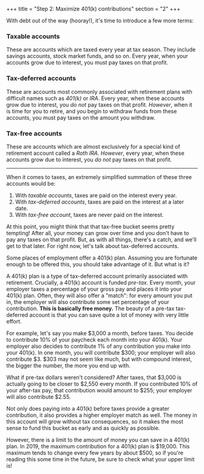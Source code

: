 +++
title = "Step 2: Maximize 401(k) contributions"
section = "2"
+++

With debt out of the way (hooray!), it's time to introduce a few more terms:

### Taxable accounts

These are accounts which are taxed every year at tax season. They include savings accounts, stock market funds, and so on. Every year, when your accounts grow due to interest, you must pay taxes on that profit.

### Tax-deferred accounts

These are accounts most commonly associated with retirement plans with difficult names such as _401(k)_ or _IRA_. Every year, when these accounts grow due to interest, you _do not_ pay taxes on that profit. _However_, when it is time for you to retire, and you begin to withdraw funds from these accounts, you must pay taxes on the amount you withdraw.

### Tax-free accounts

These are accounts which are almost exclusively for a special kind of retirement account called a _Roth IRA_. _However_, every year, when these accounts grow due to interest, you _do not_ pay taxes on that profit.

* * *

When it comes to taxes, an extremely simplified summation of these three accounts would be:

1. With _taxable accounts_, taxes are paid on the interest every year.
2. With _tax-deferred accounts_, taxes are paid on the interest at a later date.
3. With _tax-free account_, taxes are never paid on the interest.

At this point, you might think that that tax-free bucket seems pretty tempting! After all, your money can grow over time and you don't have to pay any taxes on that profit. But, as with all things, there's a catch, and we'll get to that later. For right now, let's talk about tax-deferred accounts.

Some places of employment offer a 401(k) plan. Assuming you are fortunate enough to be offered this, you should take advantage of it. But what is it?

A 401(k) plan is a type of tax-deferred account primarily associated with retirement. Crucially, a 401(k) account is funded _pre-tax_. Every month, your employer taxes a percentage of your gross pay and places it into your 401(k) plan. Often, they will also offer a "match": for every amount you put in, the employer will also contribute some set percentage of your contribution.  **This is basically free money.** The beauty of a pre-tax tax-deferred account is that you can save quite a lot of money with very little effort.

For example, let's say you make $3,000 a month, before taxes. You decide to contribute 10% of your paycheck each month into your 401(k). Your employer also decides to contribute 1% of any contribution you make into your 401(k). In one month, you will contribute <tooltip tooltip="10% of $3,000 is $300">$300</tooltip>; your employer will also contribute <tooltip tooltip="1% of $300 is $3">$3</tooltip>. $303 may not seem like much, but with compound interest, the bigger the number, the more you end up with.

What if pre-tax dollars weren't considered? After taxes, that $3,000 is actually going to be <tooltip tooltip="Assuming a tax rate of 15%, 15% of $3,000 is $450; $3,000 minus $450 is $2,550">closer to $2,550</tooltip> every month. If you contributed 10% of your after-tax pay, that contribution would amount to <tooltip tooltip="10% of $2,550 is $255">$255</tooltip>; your employer will also contribute <tooltip tooltip="1% of $255 is $2.55">$2.55</tooltip>.

Not only does paying into a 401(k) before taxes provide a greater contribution, it also provides a higher employer match as well. The money in this account will grow without tax consequences, so it makes the most sense to fund this bucket as early and as quickly as possible.

However, there is a limit to the amount of money you can save in a 401(k) plan. In 2019, the maximum contribution for a 401(k) plan is $19,000. This maximum tends to change every few years by about $500, so if you're reading this some time in the future, be sure to check what your upper limit is!
